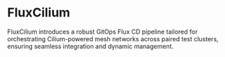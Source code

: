 # FluxCilium

FluxCilium introduces a robust GitOps Flux CD pipeline tailored for orchestrating Cilium-powered mesh networks across paired test clusters, ensuring seamless integration and dynamic management.



